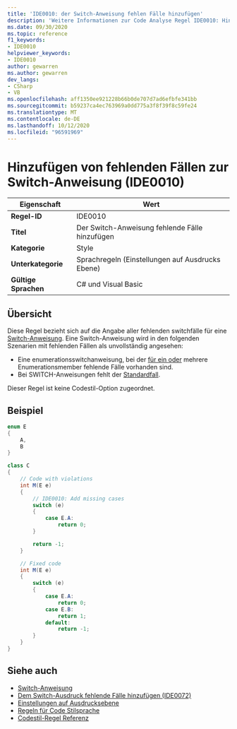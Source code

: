 ```yaml
---
title: 'IDE0010: der Switch-Anweisung fehlen Fälle hinzufügen'
description: 'Weitere Informationen zur Code Analyse Regel IDE0010: Hinzufügen von fehlenden Fällen zur Switch-Anweisung'
ms.date: 09/30/2020
ms.topic: reference
f1_keywords:
- IDE0010
helpviewer_keywords:
- IDE0010
author: gewarren
ms.author: gewarren
dev_langs:
- CSharp
- VB
ms.openlocfilehash: aff1350ee921228b66b0de707d7ad6efbfe341bb
ms.sourcegitcommit: b59237ca4ec763969a0dd775a3f8f39f8c59fe24
ms.translationtype: MT
ms.contentlocale: de-DE
ms.lasthandoff: 10/12/2020
ms.locfileid: "96591969"
---
```

# <a name="add-missing-cases-to-switch-statement-ide0010"></a>Hinzufügen von fehlenden Fällen zur Switch-Anweisung (IDE0010)

|Eigenschaft|Wert|
|-|-|
| **Regel-ID** | IDE0010 |
| **Titel** | Der Switch-Anweisung fehlende Fälle hinzufügen |
| **Kategorie** | Style |
| **Unterkategorie** | Sprachregeln (Einstellungen auf Ausdrucks Ebene) |
| **Gültige Sprachen** | C# und Visual Basic |

## <a name="overview"></a>Übersicht

Diese Regel bezieht sich auf die Angabe aller fehlenden switchfälle für eine [Switch-Anweisung](../../../csharp/language-reference/keywords/switch.md). Eine Switch-Anweisung wird in den folgenden Szenarien mit fehlenden Fällen als unvollständig angesehen:

- Eine enumerationsswitchanweisung, bei der [für ein oder](../../../csharp/language-reference/builtin-types/enum.md) mehrere Enumerationsmember fehlende Fälle vorhanden sind.
- Bei SWITCH-Anweisungen fehlt der [Standardfall](../../../csharp/language-reference/keywords/switch.md#the-default-case).

Dieser Regel ist keine Codestil-Option zugeordnet.

## <a name="example"></a>Beispiel

```csharp
enum E
{
    A,
    B
}

class C
{
    // Code with violations
    int M(E e)
    {
        // IDE0010: Add missing cases
        switch (e)
        {
            case E.A:
                return 0;
        }

        return -1;
    }

    // Fixed code
    int M(E e)
    {
        switch (e)
        {
            case E.A:
                return 0;
            case E.B:
                return 1;
            default:
                return -1;
        }
    }
}
```

## <a name="see-also"></a>Siehe auch

- [Switch-Anweisung](../../../csharp/language-reference/keywords/switch.md)
- [Dem Switch-Ausdruck fehlende Fälle hinzufügen (IDE0072)](ide0072.md)
- [Einstellungen auf Ausdrucksebene](expression-level-preferences.md)
- [Regeln für Code Stilsprache](language-rules.md)
- [Codestil-Regel Referenz](index.md)
